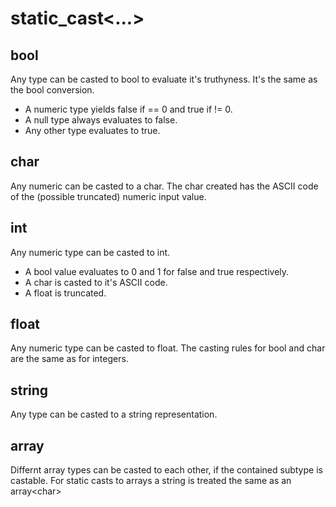 # static_cast<...>

## bool

Any type can be casted to bool to evaluate it's truthyness. It's the same as the bool conversion.
- A numeric type yields false if == 0 and true if != 0.
- A null type always evaluates to false.
- Any other type evaluates to true.

## char 

Any numeric can be casted to a char. The char created has the ASCII code of the (possible truncated) numeric input value.

## int

Any numeric type can be casted to int.
- A bool value evaluates to 0 and 1 for false and true respectively.
- A char is casted to it's ASCII code.
- A float is truncated.

## float 

Any numeric type can be casted to float. The casting rules for bool and char are the same as for integers.

## string

Any type can be casted to a string representation.

## array

Differnt array types can be casted to each other, if the contained subtype is castable. For static casts to arrays a string is treated the same as an array&lt;char&gt;